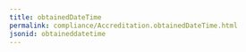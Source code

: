 ```yaml
---
title: obtainedDateTime
permalink: compliance/Accreditation.obtainedDateTime.html
jsonid: obtaineddatetime
---
```

